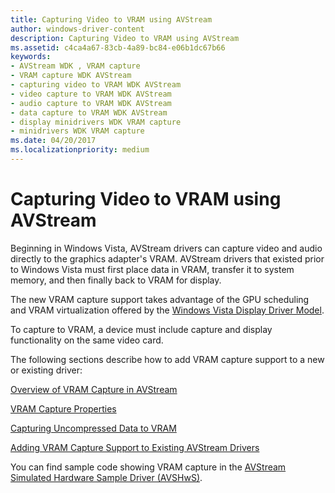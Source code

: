 ```yaml
---
title: Capturing Video to VRAM using AVStream
author: windows-driver-content
description: Capturing Video to VRAM using AVStream
ms.assetid: c4ca4a67-83cb-4a89-bc84-e06b1dc67b66
keywords:
- AVStream WDK , VRAM capture
- VRAM capture WDK AVStream
- capturing video to VRAM WDK AVStream
- video capture to VRAM WDK AVStream
- audio capture to VRAM WDK AVStream
- data capture to VRAM WDK AVStream
- display minidrivers WDK VRAM capture
- minidrivers WDK VRAM capture
ms.date: 04/20/2017
ms.localizationpriority: medium
---
```


# Capturing Video to VRAM using AVStream


Beginning in Windows Vista, AVStream drivers can capture video and audio directly to the graphics adapter's VRAM. AVStream drivers that existed prior to Windows Vista must first place data in VRAM, transfer it to system memory, and then finally back to VRAM for display.

The new VRAM capture support takes advantage of the GPU scheduling and VRAM virtualization offered by the [Windows Vista Display Driver Model](https://msdn.microsoft.com/library/windows/hardware/ff570593).

To capture to VRAM, a device must include capture and display functionality on the same video card.

The following sections describe how to add VRAM capture support to a new or existing driver:

[Overview of VRAM Capture in AVStream](overview-of-vram-capture-in-avstream.md)

[VRAM Capture Properties](vram-capture-properties.md)

[Capturing Uncompressed Data to VRAM](capturing-uncompressed-data-to-vram.md)

[Adding VRAM Capture Support to Existing AVStream Drivers](adding-vram-capture-support-to-existing-avstream-drivers.md)

You can find sample code showing VRAM capture in the [AVStream Simulated Hardware Sample Driver (AVSHwS)](http://go.microsoft.com/fwlink/p/?linkid=256083).

 

 




